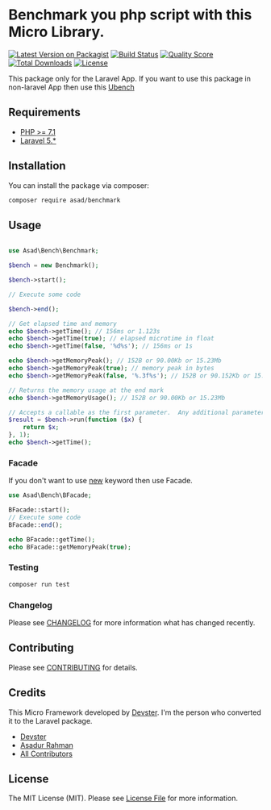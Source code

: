 # Benchmark you php script with this Micro Library.

[![Latest Version on Packagist](https://img.shields.io/packagist/v/asad/benchmark.svg?style=flat-square)](https://packagist.org/packages/asad/benchmark)
[![Build Status](https://img.shields.io/travis/asadku34/benchmark/master.svg?style=flat-square)](https://travis-ci.org/asadku34/benchmark)
[![Quality Score](https://img.shields.io/scrutinizer/g/asadku34/benchmark.svg?style=flat-square)](https://scrutinizer-ci.com/g/asadku34/benchmark)
[![Total Downloads](https://img.shields.io/packagist/dt/asad/benchmark.svg?style=flat-square)](https://packagist.org/packages/asad/benchmark)
[![License](https://img.shields.io/github/license/mashape/apistatus.svg)](https://packagist.org/packages/asad/benchmark)

This package only for the Laravel App. If you want to use this package in non-laravel App then use this [Ubench](https://github.com/devster/ubench)

## Requirements

- [PHP >= 7.1](http://php.net/)
- [Laravel 5.\*](https://github.com/laravel/framework)

## Installation

You can install the package via composer:

```bash
composer require asad/benchmark
```

## Usage

```php

use Asad\Bench\Benchmark;

$bench = new Benchmark();

$bench->start();

// Execute some code

$bench->end();

// Get elapsed time and memory
echo $bench->getTime(); // 156ms or 1.123s
echo $bench->getTime(true); // elapsed microtime in float
echo $bench->getTime(false, '%d%s'); // 156ms or 1s

echo $bench->getMemoryPeak(); // 152B or 90.00Kb or 15.23Mb
echo $bench->getMemoryPeak(true); // memory peak in bytes
echo $bench->getMemoryPeak(false, '%.3f%s'); // 152B or 90.152Kb or 15.234Mb

// Returns the memory usage at the end mark
echo $bench->getMemoryUsage(); // 152B or 90.00Kb or 15.23Mb

// Accepts a callable as the first parameter.  Any additional parameters will be passed to the callable.
$result = $bench->run(function ($x) {
    return $x;
}, 1);
echo $bench->getTime();
```

### Facade

If you don't want to use [new](https://www.php.net/manual/en/language.types.object.php) keyword then use Facade.

```php
use Asad\Bench\BFacade;

BFacade::start();
// Execute some code
BFacade::end();

echo BFacade::getTime();
echo BFacade::getMemoryPeak(true);

```

### Testing

```bash
composer run test
```

### Changelog

Please see [CHANGELOG](CHANGELOG.md) for more information what has changed recently.

## Contributing

Please see [CONTRIBUTING](CONTRIBUTING.md) for details.

## Credits

This Micro Framework developed by [Devster](https://github.com/devster/ubench). I'm the person who converted it to the Laravel package.

- [Devster](https://github.com/devster/ubench)
- [Asadur Rahman](https://github.com/asadku34)
- [All Contributors](../../contributors)

## License

The MIT License (MIT). Please see [License File](LICENSE.md) for more information.
